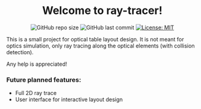 <h1 align="center">Welcome to ray-tracer!</h1>

<p align="center">
  <a>
    <img alt="GitHub repo size" src="https://img.shields.io/github/repo-size/jpastolfo/ray-tracer"/>
  </a>
  <a>
    <img alt="GitHub last commit" src="https://img.shields.io/github/last-commit/jpastolfo/ray-tracer"/>
  </a>
  <a href="https://github.com/jpastolfo/ray-tracer/blob/master/LICENSE">
    <img alt="License: MIT" src="https://img.shields.io/badge/license-MIT-yellow.svg" target="_blank" />
  </a>
</p>

This is a small project for optical table layout design. It is not meant for optics simulation, only ray tracing along the optical elements (with collision detection).

Any help is appreciated!

### Future planned features:
- Full 2D ray trace
- User interface for interactive layout design

